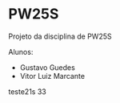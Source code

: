 # PW25S
Projeto da disciplina de PW25S

Alunos: 
  - Gustavo Guedes
  - Vitor Luiz Marcante

  teste21s
  33
